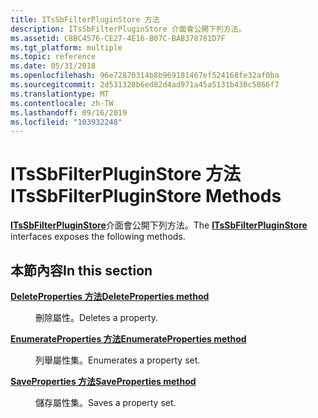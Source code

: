 ```yaml
---
title: ITsSbFilterPluginStore 方法
description: ITsSbFilterPluginStore 介面會公開下列方法。
ms.assetid: C8BC4576-CE27-4E16-B07C-BAB378781D7F
ms.tgt_platform: multiple
ms.topic: reference
ms.date: 05/31/2018
ms.openlocfilehash: 96e72870314b8b969181467ef524168fe32af0ba
ms.sourcegitcommit: 2d531328b6ed82d4ad971a45a5131b430c5866f7
ms.translationtype: MT
ms.contentlocale: zh-TW
ms.lasthandoff: 09/16/2019
ms.locfileid: "103932248"
---
```

# <a name="itssbfilterpluginstore-methods"></a><span data-ttu-id="893e5-103">ITsSbFilterPluginStore 方法</span><span class="sxs-lookup"><span data-stu-id="893e5-103">ITsSbFilterPluginStore Methods</span></span>

<span data-ttu-id="893e5-104">[**ITsSbFilterPluginStore**](/windows/desktop/api/sbtsv/nn-sbtsv-itssbfilterpluginstore)介面會公開下列方法。</span><span class="sxs-lookup"><span data-stu-id="893e5-104">The [**ITsSbFilterPluginStore**](/windows/desktop/api/sbtsv/nn-sbtsv-itssbfilterpluginstore) interfaces exposes the following methods.</span></span>

## <a name="in-this-section"></a><span data-ttu-id="893e5-105">本節內容</span><span class="sxs-lookup"><span data-stu-id="893e5-105">In this section</span></span>

<dl> <dt>

[<span data-ttu-id="893e5-106">**DeleteProperties 方法**</span><span class="sxs-lookup"><span data-stu-id="893e5-106">**DeleteProperties method**</span></span>](/windows/desktop/api/sbtsv/nf-sbtsv-itssbfilterpluginstore-deleteproperties)
</dt> <dd>

<span data-ttu-id="893e5-107">刪除屬性。</span><span class="sxs-lookup"><span data-stu-id="893e5-107">Deletes a property.</span></span>

</dd> <dt>

[<span data-ttu-id="893e5-108">**EnumerateProperties 方法**</span><span class="sxs-lookup"><span data-stu-id="893e5-108">**EnumerateProperties method**</span></span>](/windows/desktop/api/sbtsv/nf-sbtsv-itssbfilterpluginstore-enumerateproperties)
</dt> <dd>

<span data-ttu-id="893e5-109">列舉屬性集。</span><span class="sxs-lookup"><span data-stu-id="893e5-109">Enumerates a property set.</span></span>

</dd> <dt>

[<span data-ttu-id="893e5-110">**SaveProperties 方法**</span><span class="sxs-lookup"><span data-stu-id="893e5-110">**SaveProperties method**</span></span>](/windows/desktop/api/sbtsv/nf-sbtsv-itssbfilterpluginstore-saveproperties)
</dt> <dd>

<span data-ttu-id="893e5-111">儲存屬性集。</span><span class="sxs-lookup"><span data-stu-id="893e5-111">Saves a property set.</span></span>

</dd> </dl>

 

 




